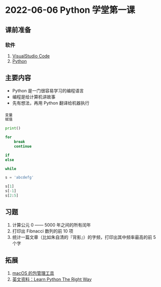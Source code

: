 # 2022-06-06 Python 学堂第一课

## 课前准备
### 软件
1. [VisualStudio Code](https://www.bilibili.com/video/BV1W5411h75Q)
1. [Python](https://www.bilibili.com/video/BV1iq4y1p7FD)

## 主要内容
- Python 是一门很容易学习的编程语言
- 编程是给计算机讲故事
- 先有想法，再用 Python 翻译给机器执行

### 

```python
变量
赋值

print()

for
    break
    continue

if
else

while

s = 'abcdefg'

s[1]
s[-1]
s[2:5]

```

## 习题
1. 计算公元 0 —— 5000 年之间的所有闰年
1. 打印出 Fibnacci 数列的前 10 项
1. 统计一篇文章（比如朱自清的『背影』）的字频，打印出其中频率最高的前 5 个字

## 拓展
1. [macOS 的包管理工具](https://brew.sh)
1. [英文资料：Learn Python The Right Way](https://learnpythontherightway.com/)
